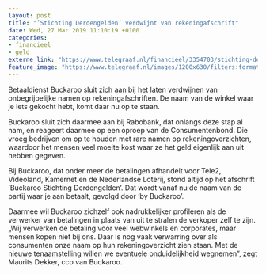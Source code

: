 ```yaml
---
layout: post
title: "’Stichting Derdengelden’ verdwijnt van rekeningafschrift"
date: Wed, 27 Mar 2019 11:10:19 +0100
categories: 
- financieel 
- geld 
externe_link: "https://www.telegraaf.nl/financieel/3354703/stichting-derdengelden-verdwijnt-van-rekeningafschrift"
feature_image: "https://www.telegraaf.nl/images/1200x630/filters:format(jpeg):quality(80)/cdn-kiosk-api.telegraaf.nl/866d7862-5078-11e9-851a-0218eaf05005.jpg"
---
```


<p class="intro">Betaaldienst Buckaroo sluit zich aan bij het laten verdwijnen van onbegrijpelijke namen op rekeningafschriften. De naam van de winkel waar je iets gekocht hebt, komt daar nu op te staan.</p> <p>Buckaroo sluit zich daarmee aan bij Rabobank, dat onlangs deze stap al nam, en reageert daarmee op een oproep van de Consumentenbond. Die vroeg bedrijven om op te houden met rare namen op rekeningoverzichten, waardoor het mensen veel moeite kost waar ze het geld eigenlijk aan uit hebben gegeven.</p><p>Bij Buckaroo, dat onder meer de betalingen afhandelt voor Tele2, Videoland, Kamernet en de Nederlandse Loterij, stond altijd op het afschrift ’Buckaroo Stichting Derdengelden’. Dat wordt vanaf nu de naam van de partij waar je aan betaalt, gevolgd door ’by Buckaroo’.</p><p>Daarmee wil Buckaroo zichzelf ook nadrukkelijker profileren als de verwerker van betalingen in plaats van uit te stralen de verkoper zelf te zijn. „Wij verwerken de betaling voor veel webwinkels en corporates, maar mensen kopen niet bij ons. Daar is nog vaak verwarring over als consumenten onze naam op hun rekeningoverzicht zien staan. Met de nieuwe tenaamstelling willen we eventuele onduidelijkheid wegnemen”, zegt Maurits Dekker, cco van Buckaroo.</p>
